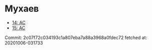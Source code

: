 # Мухаев
- [14: AC](14.md)
- [15: AC](15.md)

Commit: 2c07f72c034193c1a807eba7a88a3968a0fdec72
 fetched at: 20201006-031733
